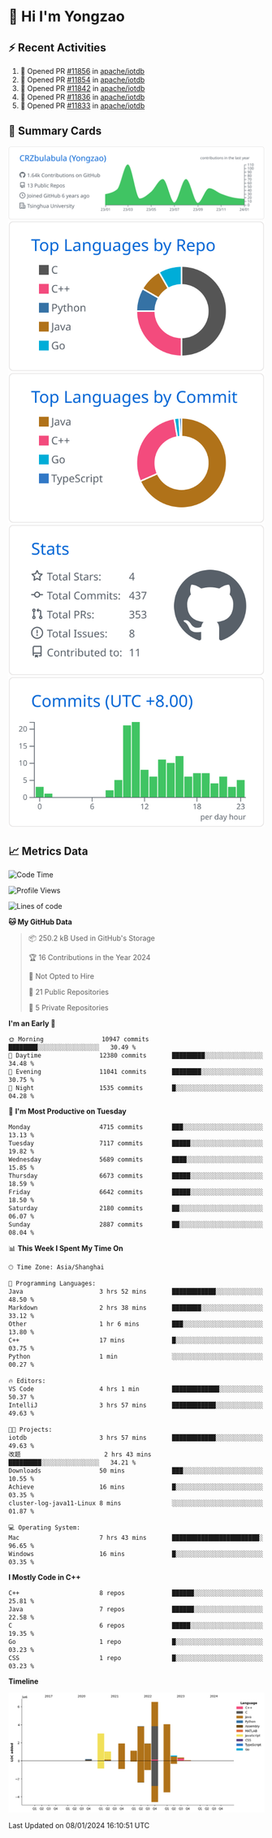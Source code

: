 # 👋 Hi I'm Yongzao

## ⚡ Recent Activities
<!--START_SECTION:activity-->
1. 💪 Opened PR [#11856](https://github.com/apache/iotdb/pull/11856) in [apache/iotdb](https://github.com/apache/iotdb)
2. 💪 Opened PR [#11854](https://github.com/apache/iotdb/pull/11854) in [apache/iotdb](https://github.com/apache/iotdb)
3. 💪 Opened PR [#11842](https://github.com/apache/iotdb/pull/11842) in [apache/iotdb](https://github.com/apache/iotdb)
4. 💪 Opened PR [#11836](https://github.com/apache/iotdb/pull/11836) in [apache/iotdb](https://github.com/apache/iotdb)
5. 💪 Opened PR [#11833](https://github.com/apache/iotdb/pull/11833) in [apache/iotdb](https://github.com/apache/iotdb)
<!--END_SECTION:activity-->

## 🎑 Summary Cards

[![](https://raw.githubusercontent.com/CRZbulabula/CRZbulabula/main/profile-summary-card-output/github/0-profile-details.svg)](https://github.com/vn7n24fzkq/github-profile-summary-cards)
[![](https://raw.githubusercontent.com/CRZbulabula/CRZbulabula/main/profile-summary-card-output/github/1-repos-per-language.svg)](https://github.com/vn7n24fzkq/github-profile-summary-cards) [![](https://raw.githubusercontent.com/CRZbulabula/CRZbulabula/main/profile-summary-card-output/github/2-most-commit-language.svg)](https://github.com/vn7n24fzkq/github-profile-summary-cards)
[![](https://raw.githubusercontent.com/CRZbulabula/CRZbulabula/main/profile-summary-card-output/github/3-stats.svg)](https://github.com/vn7n24fzkq/github-profile-summary-cards) [![](https://raw.githubusercontent.com/CRZbulabula/CRZbulabula/main/profile-summary-card-output/github/4-productive-time.svg)](https://github.com/vn7n24fzkq/github-profile-summary-cards)

## 📈 Metrics Data

<!--START_SECTION:waka-->
![Code Time](http://img.shields.io/badge/Code%20Time-535%20hrs%2044%20mins-blue)

![Profile Views](http://img.shields.io/badge/Profile%20Views-0-blue)

![Lines of code](https://img.shields.io/badge/From%20Hello%20World%20I%27ve%20Written-24.5%20million%20lines%20of%20code-blue)

**🐱 My GitHub Data** 

> 📦 250.2 kB Used in GitHub's Storage 
 > 
> 🏆 16 Contributions in the Year 2024
 > 
> 🚫 Not Opted to Hire
 > 
> 📜 21 Public Repositories 
 > 
> 🔑 5 Private Repositories 
 > 
**I'm an Early 🐤** 

```text
🌞 Morning                10947 commits       ████████░░░░░░░░░░░░░░░░░   30.49 % 
🌆 Daytime                12380 commits       █████████░░░░░░░░░░░░░░░░   34.48 % 
🌃 Evening                11041 commits       ████████░░░░░░░░░░░░░░░░░   30.75 % 
🌙 Night                  1535 commits        █░░░░░░░░░░░░░░░░░░░░░░░░   04.28 % 
```
📅 **I'm Most Productive on Tuesday** 

```text
Monday                   4715 commits        ███░░░░░░░░░░░░░░░░░░░░░░   13.13 % 
Tuesday                  7117 commits        █████░░░░░░░░░░░░░░░░░░░░   19.82 % 
Wednesday                5689 commits        ████░░░░░░░░░░░░░░░░░░░░░   15.85 % 
Thursday                 6673 commits        █████░░░░░░░░░░░░░░░░░░░░   18.59 % 
Friday                   6642 commits        █████░░░░░░░░░░░░░░░░░░░░   18.50 % 
Saturday                 2180 commits        ██░░░░░░░░░░░░░░░░░░░░░░░   06.07 % 
Sunday                   2887 commits        ██░░░░░░░░░░░░░░░░░░░░░░░   08.04 % 
```


📊 **This Week I Spent My Time On** 

```text
🕑︎ Time Zone: Asia/Shanghai

💬 Programming Languages: 
Java                     3 hrs 52 mins       ████████████░░░░░░░░░░░░░   48.50 % 
Markdown                 2 hrs 38 mins       ████████░░░░░░░░░░░░░░░░░   33.12 % 
Other                    1 hr 6 mins         ███░░░░░░░░░░░░░░░░░░░░░░   13.80 % 
C++                      17 mins             █░░░░░░░░░░░░░░░░░░░░░░░░   03.75 % 
Python                   1 min               ░░░░░░░░░░░░░░░░░░░░░░░░░   00.27 % 

🔥 Editors: 
VS Code                  4 hrs 1 min         █████████████░░░░░░░░░░░░   50.37 % 
IntelliJ                 3 hrs 57 mins       ████████████░░░░░░░░░░░░░   49.63 % 

🐱‍💻 Projects: 
iotdb                    3 hrs 57 mins       ████████████░░░░░░░░░░░░░   49.63 % 
改题                       2 hrs 43 mins       █████████░░░░░░░░░░░░░░░░   34.21 % 
Downloads                50 mins             ███░░░░░░░░░░░░░░░░░░░░░░   10.55 % 
Achieve                  16 mins             █░░░░░░░░░░░░░░░░░░░░░░░░   03.35 % 
cluster-log-java11-Linux 8 mins              ░░░░░░░░░░░░░░░░░░░░░░░░░   01.87 % 

💻 Operating System: 
Mac                      7 hrs 43 mins       ████████████████████████░   96.65 % 
Windows                  16 mins             █░░░░░░░░░░░░░░░░░░░░░░░░   03.35 % 
```

**I Mostly Code in C++** 

```text
C++                      8 repos             ██████░░░░░░░░░░░░░░░░░░░   25.81 % 
Java                     7 repos             ██████░░░░░░░░░░░░░░░░░░░   22.58 % 
C                        6 repos             █████░░░░░░░░░░░░░░░░░░░░   19.35 % 
Go                       1 repo              █░░░░░░░░░░░░░░░░░░░░░░░░   03.23 % 
CSS                      1 repo              █░░░░░░░░░░░░░░░░░░░░░░░░   03.23 % 
```



**Timeline**

![Lines of Code chart](https://raw.githubusercontent.com/CRZbulabula/CRZbulabula/main/assets/bar_graph.png)


 Last Updated on 08/01/2024 16:10:51 UTC
<!--END_SECTION:waka-->

